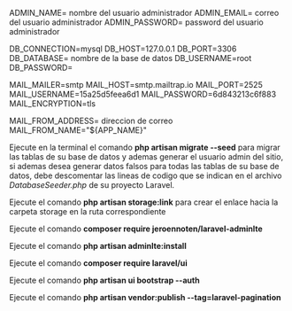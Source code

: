 ADMIN_NAME= nombre del usuario administrador
ADMIN_EMAIL= correo del usuario administrador
ADMIN_PASSWORD= password del usuario administrador

DB_CONNECTION=mysql
DB_HOST=127.0.0.1
DB_PORT=3306
DB_DATABASE= nombre de la base de datos
DB_USERNAME=root
DB_PASSWORD=

MAIL_MAILER=smtp
MAIL_HOST=smtp.mailtrap.io
MAIL_PORT=2525
MAIL_USERNAME=15a25d5feea6d1
MAIL_PASSWORD=6d843213c6f883
MAIL_ENCRYPTION=tls

MAIL_FROM_ADDRESS= direccion de correo
MAIL_FROM_NAME="${APP_NAME}"


<p>Ejecute en la terminal el comando <b>php artisan migrate --seed</b> para migrar las tablas de su base de datos y ademas generar el usuario admin del sitio, si ademas desea generar datos falsos para todas las tablas de su base de datos, debe descomentar las lineas de codigo que se indican en el archivo <i>DatabaseSeeder.php</i> de su proyecto Laravel.</p>
<p>Ejecute el comando <b>php artisan storage:link</b> para crear el enlace hacia la carpeta storage en la ruta correspondiente</p>
<p>Ejecute el comando <b>composer require jeroennoten/laravel-adminlte</b></p>
<p>Ejecute el comando <b>php artisan adminlte:install</b></p>
<p>Ejecute el comando <b>composer require laravel/ui</b></p>
<p>Ejecute el comando <b>php artisan ui bootstrap --auth</b></p>
<p>Ejecute el comando <b>php artisan vendor:publish --tag=laravel-pagination</b></p>
